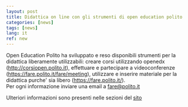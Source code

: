 ```yaml
---
layout: post
title: Didattica on line con gli strumenti di open education polito 
categories: [news]
tags: [news]
lang: it
ref: new
---
```


Open Education Polito ha sviluppato e reso disponibili strumenti per la didattica liberamente utilizzabili: creare corsi utilizzando openedx (http://corsiopen.polito.it), effettuare e partecipare a videoconferenze (https://fare.polito.it/fare/meeting), utilizzare e inserire materiale per la didattica purche' sia libero (https://fare.polito.it/).  
Per ogni informazione inviare una email a fare@polito.it

Ulteriori informazioni sono presenti nelle sezioni del [sito
](https://openeducation.polito.it/)
